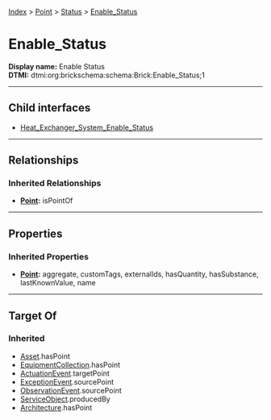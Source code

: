 [Index](../../../index.md) > [Point](../../Point.md) > [Status](../Status.md) > [Enable_Status](#)
# Enable_Status

**Display name:** Enable Status<br />
**DTMI:** dtmi:org:brickschema:schema:Brick:Enable_Status;1

---

## Child interfaces
* [Heat_Exchanger_System_Enable_Status](../System_Status/Heat_Exchanger_System_Enable_Status.md)

---

## Relationships

### Inherited Relationships
* **[Point](../../Point.md):** isPointOf

---

## Properties

### Inherited Properties
* **[Point](../../Point.md):** aggregate, customTags, externalIds, hasQuantity, hasSubstance, lastKnownValue, name

---

## Target Of
### Inherited
* [Asset](../../../Asset/Asset.md).hasPoint
* [EquipmentCollection](../../../Collection/EquipmentCollection.md).hasPoint
* [ActuationEvent](../../../Event/PointEvent/ActuationEvent.md).targetPoint
* [ExceptionEvent](../../../Event/PointEvent/ExceptionEvent.md).sourcePoint
* [ObservationEvent](../../../Event/PointEvent/ObservationEvent.md).sourcePoint
* [ServiceObject](../../../Information/ServiceObject/ServiceObject.md).producedBy
* [Architecture](../../../Space/Architecture/Architecture.md).hasPoint
